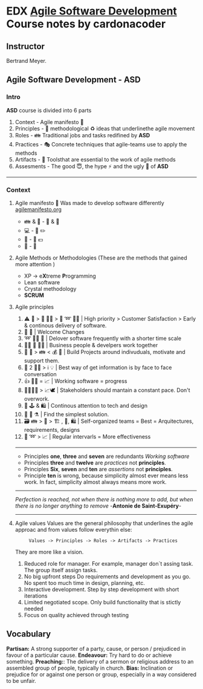 # EDX [Agile Software Development][edxlink] Course notes by cardonacoder

## Instructor

Bertrand Meyer.

## Agile Software Development - ASD

### Intro

**ASD** course is divided into 6 parts

1. Context - Agile manifesto :scroll:
2. Principles - :key: methodological  :recycle: ideas that underlinethe agile movement
3. Roles - :family: Traditional jobs and tasks redifined by **ASD** 
4. Practices - :performing_arts: Concrete techniques that agile-teams use to apply the methods
5. Artifacts - :wrench: Toolsthat are essential to the work of agile methods
6. Assesments - The good :innocent:, the hype :zap:  and the ugly :frog:  of **ASD**

---

### Context

1. Agile manifesto :scroll:
    Was made to develop software differently [agilemanifesto.org][am]
    - :family: & :handshake: - :scroll: & :wrench:
    - :computer: - :page_facing_up: :pencil2:
    - :couple: - :bookmark_tabs: :dollar:
    - :roller_coaster: - :memo: 
2. Agile Methods or Methodologies (These are the methods that gained more attention )
    - XP -> e**X**treme **P**rogramming 
    - Lean software
    - Crystal methodology
    - **SCRUM**

3. Agile principles
    1. :warning: :mount_fuji: > :green_heart: 👩‍💼 > :calendar: :loop: 👨‍💻 | High priority > Customer Satisfaction > Early & continous delivery of software.
    2. :bow: 🔁 | Welcome Changes
    3. :loop: 👨‍💻 :calendar: | Delover software frequently with a shorter time scale
    4. 👩‍💼 🤝 👨‍💻 | Business people & develpers work together
    5. :office: :construction: > 👪 < :moneybag: :sunrise_over_mountains: | Build Projects around indivuduals, motivate and support them.
    6. 🧔 2 👩‍🦰 > :information_source: :bulb: | Best way of get information is by face to face conversation
    7. :+1: 👨‍💻 = :chart_with_upwards_trend: | Working software = progress
    8. 👨‍💻👩‍💼 > :chart_with_upwards_trend:🕊️ | Stakeholders should mantain a constant pace. Don't overwork.
    9. :eyes: 🕹️ & 🛍️ | Continous attention to tech and design
    10. 🔎 🧫 ⚗️ | Find the simplest solution.
    11. 🗃️ 👪 > 🥇 > 🏗️ , 📝, 🛍️ | Self-organized teams = Best = Arquitectures, requirements, designs
    12. :calendar: :loop: > 📈 | Regular intervarls = More effectiveness

    ---

    - Principles **one**, **three** and **seven** are redundants _Working software_
    - Principles **three** and **twelve** are _practices_ not **principles**.
    - Principles **Six**, **seven** and **ten** are _assertions_ not **principles**.
    - Principle **ten** is wrong, because simplicity almost ever means less work. In fact, simplicity almost always means more work.

    ---

    _Perfection is reached, not when there is nothing more to add, but when there is no longer anything to remove_ -**Antonie de Saint-Exupéry**-

    ---

4. Agile values
    Values are the general philosophy that underlines the agile approac and from values follow everythin else:

            Values -> Principles -> Roles -> Artifacts -> Practices

    They are more like a vision.

    1. Reduced role for manager. For example, manager don´t assing task. The group itself assign tasks.
    2. No big upfront steps
            Do requirements and development as you go. No spent too much time in design, planning, etc.
    3. Interactive development. Step by step development with short iterations
    4. Limited negotiated scope. Only build functionality that is stictly needed
    5. Focus on quality achieved through testing

## Vocabulary

**Partisan:** A strong supporter of a party, cause, or person / prejudiced in favour of a particular cause.
**Endeavour:** Try hard to do or achieve something.
**Preaching:**: The delivery of a sermon or religious address to an assembled group of people, typically in church.
**Bias:** Inclination or prejudice for or against one person or group, especially in a way considered to be unfair.

[edxlink]: https://courses.edx.org/courses/course-v1:ETHx+ASD.1x+1T2019/course/
[am]: http://agilemanifesto.org/